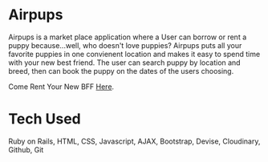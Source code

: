# Airpups 

Airpups is a market place application where a User can borrow or rent a puppy because...well, who doesn't love puppies?
Airpups puts all your favorite puppies in one convienent location and makes it easy to spend time with your new best friend.
The user can search puppy by location and breed, then can book the puppy on the dates of the users choosing. 

Come Rent Your New BFF [Here](http://airpups.herokuapp.com).

# Tech Used

Ruby on Rails, HTML, CSS, Javascript, AJAX, Bootstrap, Devise, Cloudinary, Github, Git
